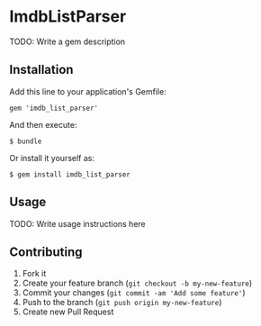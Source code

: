 # ImdbListParser

TODO: Write a gem description

## Installation

Add this line to your application's Gemfile:

    gem 'imdb_list_parser'

And then execute:

    $ bundle

Or install it yourself as:

    $ gem install imdb_list_parser

## Usage

TODO: Write usage instructions here

## Contributing

1. Fork it
2. Create your feature branch (`git checkout -b my-new-feature`)
3. Commit your changes (`git commit -am 'Add some feature'`)
4. Push to the branch (`git push origin my-new-feature`)
5. Create new Pull Request
